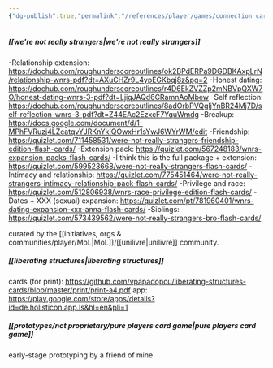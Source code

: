 ```yaml
---
{"dg-publish":true,"permalink":"/references/player/games/connection card games/","tags":["🌿","host","player","game","resource","seriousgame"],"created":"2024-04-02T18:14:10.485-03:00","updated":"2024-07-20T00:15:40.422-03:00"}
---
```


##### [[we're not really strangers\|we're not really strangers]]

-Relationship extension: https://dochub.com/roughunderscoreoutlines/ok2BPdERPa9DGDBKAxpLrN/relationship-wnrs-pdf?dt=AXuCHZr9L4ypEGKbqj8z&pg=2
-Honest dating: https://dochub.com/roughunderscoreoutlines/r4D6EkZVZZp2mNBVpQXW7O/honest-dating-wnrs-3-pdf?dt=LjiqJAQd6CRamnAoMbew
-Self reflection: https://dochub.com/roughunderscoreoutlines/8adOrbPVQgljYnBR24Mj7D/self-reflection-wnrs-3-pdf?dt=Z44EAc2EzxcF7YquWmdg
-Breakup: https://docs.google.com/document/d/1-MPhFVRuzj4LZcatqvYJRKnYkIQOwxHr1sYwJ6WYrWM/edit
-Friendship: https://quizlet.com/711458531/were-not-really-strangers-friendship-edition-flash-cards/
-Extension pack: https://quizlet.com/567248183/wnrs-expansion-packs-flash-cards/
-I think this is the full package + extension: https://quizlet.com/599523668/were-not-really-strangers-flash-cards/
-Intimacy and relationship: https://quizlet.com/775451464/were-not-really-strangers-intimacy-relationship-pack-flash-cards/
-Privilege and race: https://quizlet.com/512806938/wnrs-race-privilege-edition-flash-cards/
-Dates + XXX (sexual) expansion: https://quizlet.com/pt/781960401/wnrs-dating-expansion-xxx-anna-flash-cards/
-Siblings: https://quizlet.com/573439562/were-not-really-strangers-bro-flash-cards/

curated by the [[initiatives, orgs & communities/player/MoL\|MoL]]/[[unilivre\|unilivre]] community.

##### [[liberating structures\|liberating structures]]

cards (for print): https://github.com/vpapadopou/liberating-structures-cards/blob/master/print/print-a4.pdf
app: https://play.google.com/store/apps/details?id=de.holisticon.app.ls&hl=en&pli=1

##### [[prototypes/not proprietary/pure players card game\|pure players card game]]

early-stage prototyping by a friend of mine.